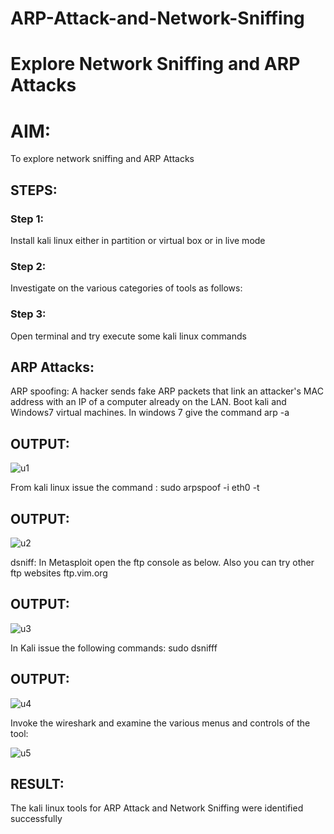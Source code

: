 # ARP-Attack-and-Network-Sniffing
# Explore Network Sniffing and ARP Attacks

# AIM:

To explore network sniffing and ARP Attacks

## STEPS:

### Step 1:

Install kali linux either in partition or virtual box or in live mode

### Step 2:

Investigate on the various categories of tools as follows:


### Step 3:
Open terminal and try execute some kali linux commands

## ARP Attacks:  
ARP spoofing: A hacker sends fake ARP packets that link an attacker's MAC address with an IP of a computer already on the LAN. 
Boot kali and Windows7 virtual machines.
In windows 7 give the command arp -a
## OUTPUT:
![u1](https://github.com/Sharmilasha/ARP-Attack-and-Network-Sniffing/assets/94506182/6bc0bf0d-6ed8-4e8e-92b5-74e081949551)


From kali linux issue the command :
sudo arpspoof -i eth0 -t <target system> <gateway>
## OUTPUT:

![u2](https://github.com/Sharmilasha/ARP-Attack-and-Network-Sniffing/assets/94506182/c5ddda47-be13-49f3-93d6-a195a05ad7dc)

dsniff:
In Metasploit open the ftp console as below. Also you can try other ftp websites ftp.vim.org
## OUTPUT:

![u3](https://github.com/Sharmilasha/ARP-Attack-and-Network-Sniffing/assets/94506182/d1ea911b-9b8a-46d3-bb2f-1e75d77bb95e)

In Kali issue the following commands:
sudo dsnifff
## OUTPUT:

![u4](https://github.com/Sharmilasha/ARP-Attack-and-Network-Sniffing/assets/94506182/331ffec4-faf1-4abb-b6fa-7b328a8c4950)

Invoke the wireshark and examine the various menus  and controls of the tool:

![u5](https://github.com/Sharmilasha/ARP-Attack-and-Network-Sniffing/assets/94506182/b170127a-b2d8-4ced-8e13-8452f6148df8)



## RESULT:
The kali linux tools for ARP Attack and Network Sniffing were identified successfully
